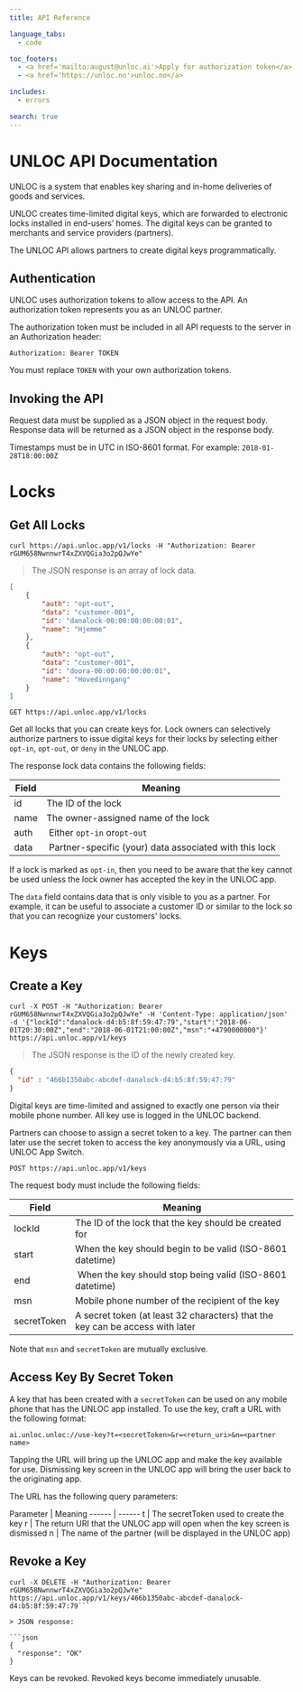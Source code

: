 ```yaml
---
title: API Reference

language_tabs:
  - code

toc_footers:
  - <a href='mailto:august@unloc.ai'>Apply for authorization token</a>
  - <a href='https://unloc.no'>unloc.no</a>

includes:
  - errors

search: true
---
```


# UNLOC API Documentation

UNLOC is a system that enables key sharing and in-home deliveries of goods and services.

UNLOC creates time-limited digital keys, which are forwarded to electronic locks installed in end-users’ homes. The digital keys can be granted to merchants and service providers (partners).

The UNLOC API allows partners to create digital keys programmatically.

## Authentication

UNLOC uses authorization tokens to allow access to the API. An authorization token represents you as an UNLOC partner.

The authorization token must be included in all API requests to the server in an Authorization header:

`Authorization: Bearer TOKEN`

<aside class="notice">You must replace <code>TOKEN</code> with your own authorization tokens.
</aside>

## Invoking the API

Request data must be supplied as a JSON object in the request body. Response data will be returned as a JSON object in the response body.

Timestamps must be in UTC in ISO-8601 format. For example: `2018-01-28T18:00:00Z`

# Locks

## Get All Locks

```code
curl https://api.unloc.app/v1/locks -H "Authorization: Bearer rGUM658NwnnwrT4xZXVQGia3o2pQJwYe"
```
> The JSON response is an array of lock data.

```json
[
    {
        "auth": "opt-out",
        "data": "customer-001",
        "id": "danalock-00:00:00:00:00:01",
        "name": "Hjemme"
    },
    {
        "auth": "opt-out",
        "data": "customer-001",
        "id": "doora-00:00:00:00:00:01",
        "name": "Hovedinngang"
    }
]
```

`GET https://api.unloc.app/v1/locks`

Get all locks that you can create keys for. Lock owners can selectively authorize partners to issue digital keys for their locks by selecting either `opt-in`, `opt-out`, or `deny` in the UNLOC app.

The response lock data contains the following fields:

Field  | Meaning
---------- | -------
id | The ID of the lock
name | The owner-assigned name of the lock
auth | Either `opt-in` or`opt-out`
data | Partner-specific (your) data associated with this lock

If a lock is marked as `opt-in`, then you need to be aware that the key cannot be used unless the lock owner has accepted the key in the UNLOC app.

The `data` field contains data that is only visible to you as a partner. For example, it can be useful to associate a customer ID or similar to the lock so that you can recognize your customers' locks.


# Keys

## Create a Key

```code
curl -X POST -H "Authorization: Bearer rGUM658NwnnwrT4xZXVQGia3o2pQJwYe" -H 'Content-Type: application/json' -d '{"lockId":"danalock-d4:b5:8f:59:47:79","start":"2018-06-01T20:30:00Z","end":"2018-06-01T21:00:00Z","msn":"+4790000000"}' https://api.unloc.app/v1/keys
````

> The JSON response is the ID of the newly created key.

```json
{
  "id" : "466b1350abc-abcdef-danalock-d4:b5:8f:59:47:79"
}
```
Digital keys are time-limited and assigned to exactly one person via their mobile phone number. All key use is logged in the UNLOC backend.

Partners can choose to assign a secret token to a key. The partner can then later use the secret token to access the key anonymously via a URL, using UNLOC App Switch.

`POST https://api.unloc.app/v1/keys`

The request body must include the following fields:

Field  | Meaning
---------- | -------
lockId | The ID of the lock that the key should be created for
start | When the key should begin to be valid (ISO-8601 datetime)
end | When the key should stop being valid (ISO-8601 datetime)
msn | Mobile phone number of the recipient of the key
secretToken | A secret token (at least 32 characters) that the key can be access with later

Note that `msn` and `secretToken` are mutually exclusive.

## Access Key By Secret Token

A key that has been created with a `secretToken` can be used on any mobile phone that has the UNLOC app installed. To use the key, craft a URL with the following format:

`ai.unloc.unloc://use-key?t=<secretToken>&r=<return_uri>&n=<partner name>`

Tapping the URL will bring up the UNLOC app and make the key available for use. Dismissing key screen in the UNLOC app will bring the user back to the originating app.

The URL has the following query parameters:

Parameter | Meaning
------ | ------
t | The secretToken used to create the key
r | The return URI that the UNLOC app will open when the key screen is dismissed
n | The name of the partner (will be displayed in the UNLOC app)

## Revoke a Key

```code
curl -X DELETE -H "Authorization: Bearer rGUM658NwnnwrT4xZXVQGia3o2pQJwYe" https://api.unloc.app/v1/keys/466b1350abc-abcdef-danalock-d4:b5:8f:59:47:79```

> JSON response:

```json
{
  "response": "OK"
}
```

Keys can be revoked. Revoked keys become immediately unusable.